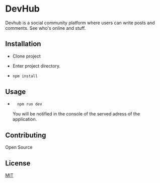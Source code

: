 # DevHub

Devhub is a social community platform where users can write posts and comments. See who's online and stuff.

## Installation

- Clone project

- Enter project directory.

- ```bash
  npm install
  ```

## Usage

- ```bash
    npm run dev
  ```
  You will be notified in the console of the served adress of the application.

## Contributing

Open Source

## License

[MIT](https://choosealicense.com/licenses/mit/)
